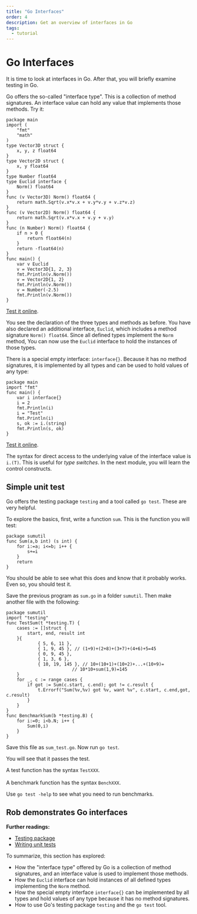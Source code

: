```yaml
---
title: "Go Interfaces"
order: 4
description: Get an overview of interfaces in Go
tags: 
  - tutorial
---
```


# Go Interfaces

It is time to look at interfaces in Go. After that, you will briefly examine testing in Go.

Go offers the so-called "interface type". This is a collection of method signatures. An interface value can hold any value that implements those methods. Try it:

```golang
package main
import (
    "fmt"
    "math"
)
type Vector3D struct {
    x, y, z float64
}
type Vector2D struct {
    x, y float64
}
type Number float64
type Euclid interface {
    Norm() float64
}
func (v Vector3D) Norm() float64 {
    return math.Sqrt(v.x*v.x + v.y*v.y + v.z*v.z)
}
func (v Vector2D) Norm() float64 {
    return math.Sqrt(v.x*v.x + v.y + v.y)
}
func (n Number) Norm() float64 {
    if n > 0 {
        return float64(n)
    }
    return -float64(n)
}
func main() {
    var v Euclid
    v = Vector3D{1, 2, 3}
    fmt.Println(v.Norm())
    v = Vector2D{1, 2}
    fmt.Println(v.Norm())
    v = Number(-2.5)
    fmt.Println(v.Norm())
}
```

<HighlightBox type="tip">

[Test it online](https://go.dev/play/p/lOEgFlWL2JI).

</HighlightBox>

You see the declaration of the three types and methods as before. You have also declared an additional interface, `Euclid`, which includes a method signature `Norm() float64`. Since all defined types implement the `Norm` method, You can now use the `Euclid` interface to hold the instances of those types.

There is a special empty interface: `interface{}`. Because it has no method signatures, it is implemented by all types and can be used to hold values of any type:
    
```golang
package main
import "fmt"
func main() {
    var i interface{}
    i = 2
    fmt.Println(i)
    i = "Test"
    fmt.Println(i)
    s, ok := i.(string)
    fmt.Println(s, ok)
}
```

<HighlightBox type="tip">

[Test it online](https://go.dev/play/p/p9bTIVlCPfr).

</HighlightBox>

The syntax for direct access to the underlying value of the interface value is `i.(T)`. This is useful for *type switches*. In the next module, you will learn the control constructs.

## Simple unit test

Go offers the testing package `testing` and a tool called `go test`. These are very helpful.

To explore the basics, first, write a function `sum`. This is the function you will test:

```
package sumutil
func Sum(a,b int) (s int) {
    for i:=a; i<=b; i++ {
        s+=i
    } 
    return
}
```

You should be able to see what this does and know that it probably works. Even so, you should test it.

Save the previous program as `sum.go` in a folder `sumutil`. Then make another file with the following:

```
package sumutil
import "testing"
func TestSum(t *testing.T) {
    cases := []struct {
        start, end, result int
    }{
            { 5, 6, 11 },
            { 1, 9, 45 }, // (1+9)+(2+8)+(3+7)+(4+6)+5=45
            { 0, 9, 45 }, 
            { 1, 3, 6 },
            { 10, 19, 145 }, // 10+(10+1)+(10+2)+...+(10+9)=
                         // 10*10+sum(1,9)=145
    }
    for _, c := range cases {
        if got := Sum(c.start, c.end); got != c.result {
            t.Errorf("Sum(%v,%v) got %v, want %v", c.start, c.end,got, c.result)
        }
    }
}
func BenchmarkSum(b *testing.B) {
    for i:=0; i<b.N; i++ {
        Sum(0,i)
    }
}
```

Save this file as `sum_test.go`. Now run `go test`.

You will see that it passes the test.

<HighlightBox type="note">

A test function has the syntax `TestXXX`.
<br/><br/>
A benchmark function has the syntax `BenchXXX`.

</HighlightBox>

Use `go test -help` to see what you need to run benchmarks.

## Rob demonstrates Go interfaces

<YoutubePlayer videoId="dnOCJApbJB8"/>

<HighlightBox type="reading">

**Further readings:**

* [Testing package](https://golang.org/pkg/testing/)
* [Writing unit tests](https://blog.alexellis.io/golang-writing-unit-tests/)

</HighlightBox>

<HighlightBox type="synopsis">

To summarize, this section has explored:

* How the "interface type" offered by Go is a collection of method signatures, and an interface value is used to implement those methods.
* How the `Euclid` interface can hold instances of all defined types implementing the `Norm` method.
* How the special empty interface `interface{}` can be implemented by all types and hold values of any type because it has no method signatures.
* How to use Go's testing package `testing` and the `go test` tool.

</HighlightBox>

<!--## Next up

Basics and interfaces are covered, what's next? Take a closer look at the control structures in Go by diving into `if`, `switch`, and `for` statements in the [next section](./4_control.md).-->

